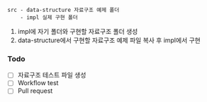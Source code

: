 ```
src - data-structure 자료구조 예제 폴더
    - impl 실제 구현 폴더
```

1. impl에 자기 폴더와 구현할 자료구조 폴더 생성
2. data-structure에서 구현할 자료구조 예제 파일 복사 후 impl에서 구현

### Todo
- [ ] 자료구조 테스트 파일 생성
- [ ] Workflow test
- [ ] Pull request